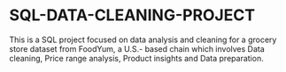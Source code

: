 # SQL-DATA-CLEANING-PROJECT
This is a SQL project focused on data analysis and cleaning for a grocery store dataset from FoodYum, a U.S.- based chain which involves Data cleaning, Price range analysis, Product insights and Data preparation.
